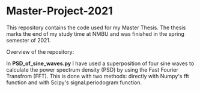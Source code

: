 # Master-Project-2021

This repository contains the code used for my Master Thesis.
The thesis marks the end of my study time at NMBU and was finished in the 
spring semester of 2021. 

Overview of the repository:

In **PSD_of_sine_waves.py** I have used a superposition of four sine waves to 
calculate the power spectrum density (PSD) by using the Fast Fourier Transfrom
(FFT). This is done with two methods: directly with Numpy's fft function and 
with Scipy's signal.periodogram function.  